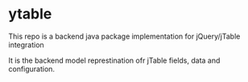 # ytable
This repo is a backend java package implementation for jQuery/jTable integration

It is the backend model represtination ofr jTable fields, data and configuration.
